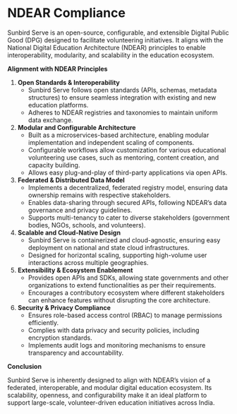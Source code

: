 # NDEAR Compliance

Sunbird Serve is an open-source, configurable, and extensible Digital Public Good (DPG) designed to facilitate volunteering initiatives. It aligns with the National Digital Education Architecture (NDEAR) principles to enable interoperability, modularity, and scalability in the education ecosystem.

**Alignment with NDEAR Principles**

1. **Open Standards & Interoperability**
   * Sunbird Serve follows open standards (APIs, schemas, metadata structures) to ensure seamless integration with existing and new education platforms.
   * Adheres to NDEAR registries and taxonomies to maintain uniform data exchange.
2. **Modular and Configurable Architecture**
   * Built as a microservices-based architecture, enabling modular implementation and independent scaling of components.
   * Configurable workflows allow customization for various educational volunteering use cases, such as mentoring, content creation, and capacity building.
   * Allows easy plug-and-play of third-party applications via open APIs.
3. **Federated & Distributed Data Model**
   * Implements a decentralized, federated registry model, ensuring data ownership remains with respective stakeholders.
   * Enables data-sharing through secured APIs, following NDEAR’s data governance and privacy guidelines.
   * Supports multi-tenancy to cater to diverse stakeholders (government bodies, NGOs, schools, and volunteers).
4. **Scalable and Cloud-Native Design**
   * Sunbird Serve is containerized and cloud-agnostic, ensuring easy deployment on national and state cloud infrastructures.
   * Designed for horizontal scaling, supporting high-volume user interactions across multiple geographies.
5. **Extensibility & Ecosystem Enablement**
   * Provides open APIs and SDKs, allowing state governments and other organizations to extend functionalities as per their requirements.
   * Encourages a contributory ecosystem where different stakeholders can enhance features without disrupting the core architecture.
6. **Security & Privacy Compliance**
   * Ensures role-based access control (RBAC) to manage permissions efficiently.
   * Complies with data privacy and security policies, including encryption standards.
   * Implements audit logs and monitoring mechanisms to ensure transparency and accountability.

**Conclusion**

Sunbird Serve is inherently designed to align with NDEAR’s vision of a federated, interoperable, and modular digital education ecosystem. Its scalability, openness, and configurability make it an ideal platform to support large-scale, volunteer-driven education initiatives across India.
